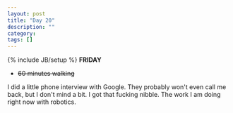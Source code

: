 ```yaml
---
layout: post
title: "Day 20"
description: ""
category:
tags: []
---
```

{% include JB/setup %}
**FRIDAY**

- ~~60 minutes walking~~

I did a little phone interview with Google. They probably won't even call me
back, but I don't mind a bit. I got that fucking nibble. The work I am doing right
now with robotics.
